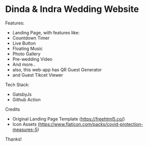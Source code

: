 # Dinda & Indra Wedding Website

Features:
- Landing Page, with features like:
 - Countdown Timer
 - Live Button
 - Floating Music
 - Photo Gallery
 - Pre-wedding Video 
 - And more..
- also, this web-app has QR Guest Generator
- and Guest Tikcet Viewer

Tech Stack:
- GatsbyJs
- Github Action

Credits
- Original Landing Page Template (https://freehtml5.co/)
- Icon Assets (https://www.flaticon.com/packs/covid-protection-measures-5)

Thanks!
